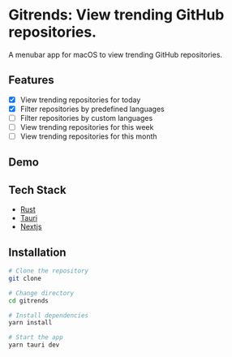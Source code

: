 # Gitrends: View trending GitHub repositories.

A menubar app for macOS to view trending GitHub repositories.

## Features

- [x] View trending repositories for today
- [x] Filter repositories by predefined languages
- [ ] Filter repositories by custom languages
- [ ] View trending repositories for this week
- [ ] View trending repositories for this month

## Demo

## Tech Stack

- [Rust](https://www.rust-lang.org/)
- [Tauri](https://tauri.app/)
- [Nextjs](https://nextjs.org/)

## Installation

```bash
# Clone the repository
git clone

# Change directory
cd gitrends

# Install dependencies
yarn install

# Start the app
yarn tauri dev
```

